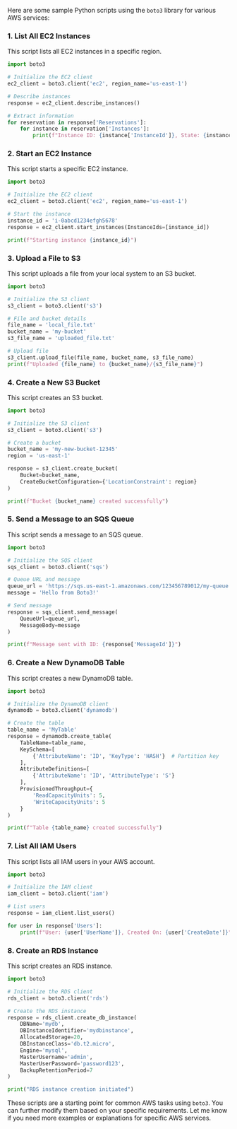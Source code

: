 Here are some sample Python scripts using the `boto3` library for various AWS services:

### 1. **List All EC2 Instances**
This script lists all EC2 instances in a specific region.

```python
import boto3

# Initialize the EC2 client
ec2_client = boto3.client('ec2', region_name='us-east-1')

# Describe instances
response = ec2_client.describe_instances()

# Extract information
for reservation in response['Reservations']:
    for instance in reservation['Instances']:
        print(f"Instance ID: {instance['InstanceId']}, State: {instance['State']['Name']}")
```

### 2. **Start an EC2 Instance**
This script starts a specific EC2 instance.

```python
import boto3

# Initialize the EC2 client
ec2_client = boto3.client('ec2', region_name='us-east-1')

# Start the instance
instance_id = 'i-0abcd1234efgh5678'
response = ec2_client.start_instances(InstanceIds=[instance_id])

print(f"Starting instance {instance_id}")
```

### 3. **Upload a File to S3**
This script uploads a file from your local system to an S3 bucket.

```python
import boto3

# Initialize the S3 client
s3_client = boto3.client('s3')

# File and bucket details
file_name = 'local_file.txt'
bucket_name = 'my-bucket'
s3_file_name = 'uploaded_file.txt'

# Upload file
s3_client.upload_file(file_name, bucket_name, s3_file_name)
print(f"Uploaded {file_name} to {bucket_name}/{s3_file_name}")
```

### 4. **Create a New S3 Bucket**
This script creates an S3 bucket.

```python
import boto3

# Initialize the S3 client
s3_client = boto3.client('s3')

# Create a bucket
bucket_name = 'my-new-bucket-12345'
region = 'us-east-1'

response = s3_client.create_bucket(
    Bucket=bucket_name,
    CreateBucketConfiguration={'LocationConstraint': region}
)

print(f"Bucket {bucket_name} created successfully")
```

### 5. **Send a Message to an SQS Queue**
This script sends a message to an SQS queue.

```python
import boto3

# Initialize the SQS client
sqs_client = boto3.client('sqs')

# Queue URL and message
queue_url = 'https://sqs.us-east-1.amazonaws.com/123456789012/my-queue'
message = 'Hello from Boto3!'

# Send message
response = sqs_client.send_message(
    QueueUrl=queue_url,
    MessageBody=message
)

print(f"Message sent with ID: {response['MessageId']}")
```

### 6. **Create a New DynamoDB Table**
This script creates a new DynamoDB table.

```python
import boto3

# Initialize the DynamoDB client
dynamodb = boto3.client('dynamodb')

# Create the table
table_name = 'MyTable'
response = dynamodb.create_table(
    TableName=table_name,
    KeySchema=[
        {'AttributeName': 'ID', 'KeyType': 'HASH'}  # Partition key
    ],
    AttributeDefinitions=[
        {'AttributeName': 'ID', 'AttributeType': 'S'}
    ],
    ProvisionedThroughput={
        'ReadCapacityUnits': 5,
        'WriteCapacityUnits': 5
    }
)

print(f"Table {table_name} created successfully")
```

### 7. **List All IAM Users**
This script lists all IAM users in your AWS account.

```python
import boto3

# Initialize the IAM client
iam_client = boto3.client('iam')

# List users
response = iam_client.list_users()

for user in response['Users']:
    print(f"User: {user['UserName']}, Created On: {user['CreateDate']}")
```

### 8. **Create an RDS Instance**
This script creates an RDS instance.

```python
import boto3

# Initialize the RDS client
rds_client = boto3.client('rds')

# Create the RDS instance
response = rds_client.create_db_instance(
    DBName='mydb',
    DBInstanceIdentifier='mydbinstance',
    AllocatedStorage=20,
    DBInstanceClass='db.t2.micro',
    Engine='mysql',
    MasterUsername='admin',
    MasterUserPassword='password123',
    BackupRetentionPeriod=7
)

print("RDS instance creation initiated")
```

These scripts are a starting point for common AWS tasks using `boto3`. You can further modify them based on your specific requirements. Let me know if you need more examples or explanations for specific AWS services.

